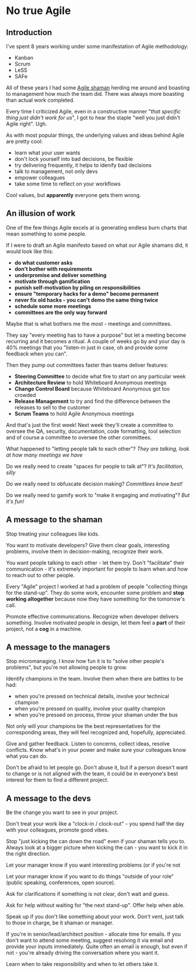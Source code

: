 # No true Agile

## Introduction

I've spent 8 years working under some manifestation of Agile methodology:
* Kanban
* Scrum
* LeSS
* SAFe

All of these years I had some [Agile shaman](https://grugbrain.dev/#grug-on-Agile) herding me around and boasting to
management how much the team did. There was always more boasting than actual work completed.

Every time I criticized Agile, even in a constructive manner "_that specific thing just didn't work for us_", I got to
hear the staple "well you just didn't Agile right". Ugh.

As with most popular things, the underlying values and ideas behind Agile are pretty cool:
* learn what your user wants
* don't lock yourself into bad decisions, be flexible
* try delivering frequently, it helps to idenify bad decisions
* talk to management, not only devs
* empower colleagues
* take some time to reflect on your workflows

Cool values, but **apparently** everyone gets them wrong.

## An illusion of work

One of the few things Agile excels at is generating endless burn charts that mean something to some people.

If I were to draft an Agile manifesto based on what our Agile shamans did, it would look like this:
* **do what customer asks**
* **don't bother with requirements**
* **underpromise and deliver something**
* **motivate through gamification**
* **punish self-motivation by piling on responsibilities**
* **ensure "temporary hacks for a demo" become permanent**
* **never fix old hacks - you can't demo the same thing twice**
* **schedule some more meetings**
* **committees are the only way forward**

Maybe that is what bothers me the most - meetings and committees.

They say "every meeting has to have a purpose" but let a meeting become recurring and it becomes a ritual. A couple of
weeks go by and your day is 40% meetings that you "listen-in just in case, oh and provide some feedback when you can".

Then they pump out committees faster than teams deliver features:
* **Steering Committee** to decide what fire to start on any particular week
* **Architecture Review** to hold Whiteboard Anonymous meetings
* **Change Control Board** because Whiteboard Anonymous got too crowded
* **Release Management** to try and find the difference between the releases to sell to the customer
* **Scrum Teams** to hold Agile Anonymous meetings

And that's just the first week! Next week they'll create a committee to oversee the QA, security, documentation, code
formatting, tool selection and of course a committee to oversee the other committees.

What happened to "letting people talk to each other"? _They are talking, look at how many meetings we have_

Do we really need to create "spaces for people to talk at"? _It's facilitation, silly_

Do we really need to obfuscate decision making? _Committees know best!_

Do we really need to gamify work to "make it engaging and motivating"? _But it's fun!_

## A message to the shaman

Stop treating your colleagues like kids.

You want to motivate developers? Give them clear goals, interesting problems, involve them in decision-making,
recognize their work.

You want people talking to each other - let them try. Don't "facilitate" their communication - it's extremely important
for people to learn when and how to reach out to other people.

Every "Agile" project I worked at had a problem of people "collecting things for the stand-up". They do some work,
encounter some problem and **stop working altogether** because now they have something for the tomorrow's call.

Promote effective communications. Recognize when developer delivers something. Involve motivated people in design, let
them feel a **part** of their project, not a **cog** in a machine.

## A message to the managers

Stop micromanaging. I know how fun it is to "solve other people's problems", but you're not allowing people to grow.

Identify champions in the team. Involve them when there are battles to be had:
* when you're pressed on technical details, involve your technical champion
* when you're pressed on quality, involve your quality champion
* when you're pressed on process, throw your shaman under the bus

Not only will your champions be the best representatives for the corresponding areas, they will feel recognized and,
hopefully, appreciated.

Give and gather feedback. Listen to concerns, collect ideas, resolve conflicts. Know what's in your power and make sure
your colleagues know what you can do.

Don't be afraid to let people go. Don't abuse it, but if a person doesn't want to change or is not aligned with the
team, it could be in everyone's best interest for them to find a different project.

## A message to the devs

Be the change you want to see in your project.

Don't treat your work like a "clock-in / clock-out" - you spend half the day with your colleagues, promote good vibes.

Stop "just kicking the can down the road" even if your shaman tells you to. Always look at a bigger picture when
kicking the can - you want to kick it in the right direction.

Let your manager know if you want interesting problems (or if you're not 

Let your manager know if you want to do things "outside of your role" (public speaking, conferences, open source).

Ask for clarifications if something is not clear, don't wait and guess.

Ask for help without waiting for "the next stand-up". Offer help when able.

Speak up if you don't like something about your work. Don't vent, just talk to those in charge, be it shaman or manager.

If you're in senior/lead/architect position - allocate time for emails. If you don't want to attend some meeting,
suggest resolving it via email and provide your inputs immediately. Quite often an email is enough, but even if not -
you're already driving the conversation where you want it.

Learn when to take responsibility and when to let others take it.
